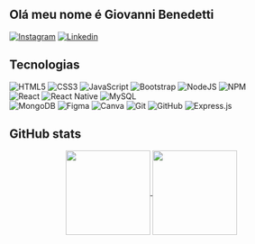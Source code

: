 ## Olá meu nome é Giovanni Benedetti

[![Instagram](https://img.shields.io/badge/Instagram-E4405F?style=for-the-badge&logo=instagram&logoColor=white)](https://www.instagram.com/gi.benedetti_/)
[![Linkedin](https://img.shields.io/badge/LinkedIn-0077B5?style=for-the-badge&logo=linkedin&logoColor=white)](https://www.linkedin.com/in/giovanni-buscarino-benedetti-7a92a9326/)

## Tecnologias

  ![HTML5](https://img.shields.io/badge/html5-%23E34F26.svg?style=for-the-badge&logo=html5&logoColor=white) 
  ![CSS3](https://img.shields.io/badge/css3-%231572B6.svg?style=for-the-badge&logo=css3&logoColor=white)
  ![JavaScript](https://img.shields.io/badge/javascript-%23323330.svg?style=for-the-badge&logo=javascript&logoColor=%23F7DF1E) 
  ![Bootstrap](https://img.shields.io/badge/bootstrap-%238511FA.svg?style=for-the-badge&logo=bootstrap&logoColor=white)
  ![NodeJS](https://img.shields.io/badge/node.js-6DA55F?style=for-the-badge&logo=node.js&logoColor=white) 
  ![NPM](https://img.shields.io/badge/NPM-%23CB3837.svg?style=for-the-badge&logo=npm&logoColor=white)  
  ![React](https://img.shields.io/badge/react-%2320232a.svg?style=for-the-badge&logo=react&logoColor=%2361DAFB) 
  ![React Native](https://img.shields.io/badge/react_native-%2320232a.svg?style=for-the-badge&logo=react&logoColor=%2361DAFB) 
  ![MySQL](https://img.shields.io/badge/mysql-4479A1.svg?style=for-the-badge&logo=mysql&logoColor=white)  
  ![MongoDB](https://img.shields.io/badge/MongoDB-%234ea94b.svg?style=for-the-badge&logo=mongodb&logoColor=white) 
  ![Figma](https://img.shields.io/badge/figma-%23F24E1E.svg?style=for-the-badge&logo=figma&logoColor=white) 
  ![Canva](https://img.shields.io/badge/Canva-%2300C4CC.svg?style=for-the-badge&logo=Canva&logoColor=white) 
  ![Git](https://img.shields.io/badge/git-%23F05033.svg?style=for-the-badge&logo=git&logoColor=white)
  ![GitHub](https://img.shields.io/badge/github-%23121011.svg?style=for-the-badge&logo=github&logoColor=white)
  ![Express.js](https://img.shields.io/badge/express.js-%23404d59.svg?style=for-the-badge&logo=express&logoColor=%2361DAFB)


## GitHub stats

<div align="center" dir="auto">
  <a href="https://github.com/anuraghazra/github-readme-stats">
  <img height="150vh" align="center" src="https://github-readme-stats.vercel.app/api?username=GiovanniBBenedetti&show_icons=true&theme=dark" />
  <img height="150vh" align="center" src="https://github-readme-stats.vercel.app/api/top-langs/?username=GiovanniBBenedetti&amp;layout=compact&amp;langs_count=7&amp;theme=dark" />
</a>
</div>
